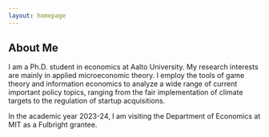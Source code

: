 ```yaml
---
layout: homepage
---
```






## About Me

I am a Ph.D. student in economics at Aalto University. My research interests are mainly in applied microeconomic theory. I employ the tools of game theory and information economics to analyze a wide range of current important policy topics, ranging from the fair implementation of climate targets to the regulation of startup acquisitions.

In the academic year 2023-24, I am visiting the Department of Economics at MIT as a Fulbright grantee.
